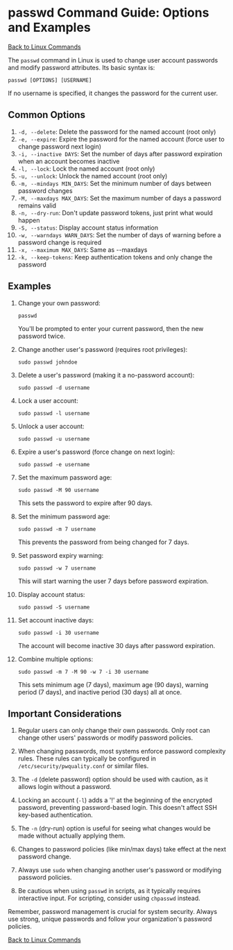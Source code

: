# passwd Command Guide: Options and Examples

[Back to Linux Commands](../readme.md)

The `passwd` command in Linux is used to change user account passwords and modify password attributes. Its basic syntax is:

```
passwd [OPTIONS] [USERNAME]
```

If no username is specified, it changes the password for the current user.

## Common Options

1. `-d, --delete`: Delete the password for the named account (root only)
2. `-e, --expire`: Expire the password for the named account (force user to change password next login)
3. `-i, --inactive DAYS`: Set the number of days after password expiration when an account becomes inactive
4. `-l, --lock`: Lock the named account (root only)
5. `-u, --unlock`: Unlock the named account (root only)
6. `-m, --mindays MIN_DAYS`: Set the minimum number of days between password changes
7. `-M, --maxdays MAX_DAYS`: Set the maximum number of days a password remains valid
8. `-n, --dry-run`: Don't update password tokens, just print what would happen
9. `-S, --status`: Display account status information
10. `-w, --warndays WARN_DAYS`: Set the number of days of warning before a password change is required
11. `-x, --maximum MAX_DAYS`: Same as --maxdays
12. `-k, --keep-tokens`: Keep authentication tokens and only change the password

## Examples

1. Change your own password:
   ```
   passwd
   ```
   You'll be prompted to enter your current password, then the new password twice.

2. Change another user's password (requires root privileges):
   ```
   sudo passwd johndoe
   ```

3. Delete a user's password (making it a no-password account):
   ```
   sudo passwd -d username
   ```

4. Lock a user account:
   ```
   sudo passwd -l username
   ```

5. Unlock a user account:
   ```
   sudo passwd -u username
   ```

6. Expire a user's password (force change on next login):
   ```
   sudo passwd -e username
   ```

7. Set the maximum password age:
   ```
   sudo passwd -M 90 username
   ```
   This sets the password to expire after 90 days.

8. Set the minimum password age:
   ```
   sudo passwd -m 7 username
   ```
   This prevents the password from being changed for 7 days.

9. Set password expiry warning:
   ```
   sudo passwd -w 7 username
   ```
   This will start warning the user 7 days before password expiration.

10. Display account status:
    ```
    sudo passwd -S username
    ```

11. Set account inactive days:
    ```
    sudo passwd -i 30 username
    ```
    The account will become inactive 30 days after password expiration.

12. Combine multiple options:
    ```
    sudo passwd -m 7 -M 90 -w 7 -i 30 username
    ```
    This sets minimum age (7 days), maximum age (90 days), warning period (7 days), and inactive period (30 days) all at once.

## Important Considerations

1. Regular users can only change their own passwords. Only root can change other users' passwords or modify password policies.

2. When changing passwords, most systems enforce password complexity rules. These rules can typically be configured in `/etc/security/pwquality.conf` or similar files.

3. The `-d` (delete password) option should be used with caution, as it allows login without a password.

4. Locking an account (`-l`) adds a '!' at the beginning of the encrypted password, preventing password-based login. This doesn't affect SSH key-based authentication.

5. The `-n` (dry-run) option is useful for seeing what changes would be made without actually applying them.

6. Changes to password policies (like min/max days) take effect at the next password change.

7. Always use `sudo` when changing another user's password or modifying password policies.

8. Be cautious when using `passwd` in scripts, as it typically requires interactive input. For scripting, consider using `chpasswd` instead.

Remember, password management is crucial for system security. Always use strong, unique passwords and follow your organization's password policies.

[Back to Linux Commands](../readme.md)
